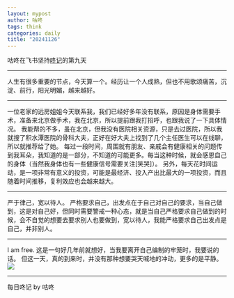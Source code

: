 ```yaml
---
layout: mypost
author: 咕咚
tags: think
categories: daily
title: "20241126"
---
```


咕咚在飞书坚持[咚记](https://fcngifhkzsmc.feishu.cn/wiki/TUF1wJIrbiY9OKkpCotch8Q8nud?fromScene=spaceOverview)的第九天

---
人生有很多重要的节点，今天算一个。经历让一个人成熟，但也不用歌颂痛苦，沉淀、前行，阳光明媚，越来越好。

---
一位老家的远房姐姐今天联系我，我们已经好多年没有联系，原因是身体需要手术，准备来北京做手术，我在北京，所以提前跟我打招呼，也跟我说了一下具体情况。
我能帮的不多，虽在北京，但我没有医院相关资源，只是去过医院，所以我就搜了积水潭医院的骨科大夫，正好在好大夫上找到了几个主任医生可以在线聊，所以就推荐给了她。
每过一段时间，周围就有朋友、亲戚会有健康相关的问题传到我耳朵，我知道的是一部分，不知道的可能更多。每当这种时候，就会感恩自己的身体（当然我身体也有一些健康信号需要关注[笑哭]）。
另外，每天花时间运动，是一项非常有意义的投资，可能是最经济、投入产出比最大的一项投资，而且随着时间推移，复利效应也会越来越大。

---
严于律己，宽以待人。
严格要求自己，出发点在于自己对自己的要求，当自己做到，这是对自己好，但同时需要警戒一种心态，就是当自己严格要求自己做到的时候，会不自觉的想要去要求别人也要做到，宽以待人，我能严格要求自己出发点是自己，并非别人。

---
I am free.
这是一句好几年前就想好，当我要离开自己编制的牢笼时，我要说的话。
但这一天，真的到来时，并没有那种想要哭天喊地的冲动，更多的是平静。
![](https://cdn.jsdelivr.net/gh/maoruibin/assets@master/2024/11/26/20241126224441879.jpg)

---
每日咚记
by 咕咚
